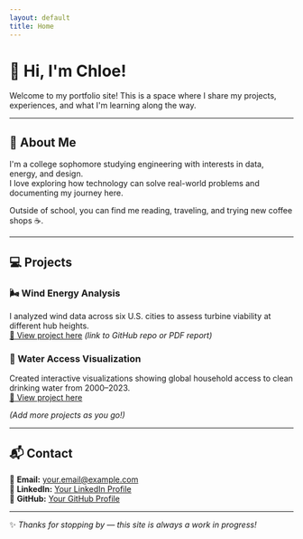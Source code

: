 ```yaml
---
layout: default
title: Home
---
```


# 👋 Hi, I'm Chloe!

Welcome to my portfolio site! This is a space where I share my projects, experiences, and what I'm learning along the way.

---

## 📝 About Me
I'm a college sophomore studying engineering with interests in data, energy, and design.  
I love exploring how technology can solve real-world problems and documenting my journey here.  

Outside of school, you can find me reading, traveling, and trying new coffee shops ☕.

---

## 💻 Projects

### 🌬️ Wind Energy Analysis
I analyzed wind data across six U.S. cities to assess turbine viability at different hub heights.  
[🔗 View project here](#) *(link to GitHub repo or PDF report)*

### 🌊 Water Access Visualization
Created interactive visualizations showing global household access to clean drinking water from 2000–2023.  
[🔗 View project here](#)

*(Add more projects as you go!)*

---

## 📬 Contact
📧 **Email:** your.email@example.com  
💼 **LinkedIn:** [Your LinkedIn Profile](https://linkedin.com/in/yourusername)  
🐙 **GitHub:** [Your GitHub Profile](https://github.com/yourusername)

---

✨ *Thanks for stopping by — this site is always a work in progress!*
